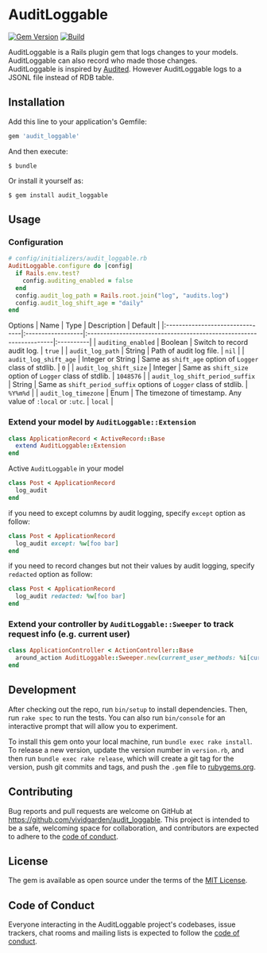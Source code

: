 # AuditLoggable

[![Gem Version](https://badge.fury.io/rb/audit_loggable.svg)](https://badge.fury.io/rb/audit_loggable)
[![Build](https://github.com/vividgarden/audit_loggable/actions/workflows/ruby.yml/badge.svg)](https://github.com/vividgarden/audit_loggable/actions/workflows/ruby.yml)

AuditLoggable is a Rails plugin gem that logs changes to your models. AuditLoggable can also record who made those changes.  
AuditLoggable is inspired by [Audited](https://github.com/collectiveidea/audited). However AuditLoggable logs to a JSONL file instead of RDB table.

## Installation

Add this line to your application's Gemfile:

```ruby
gem 'audit_loggable'
```

And then execute:

    $ bundle

Or install it yourself as:

    $ gem install audit_loggable

## Usage

### Configuration
``` ruby
# config/initializers/audit_loggable.rb
AuditLoggable.configure do |config|
  if Rails.env.test?
    config.auditing_enabled = false
  end
  config.audit_log_path = Rails.root.join("log", "audits.log")
  config.audit_log_shift_age = "daily"
end
```

Options
| Name                            | Type              | Description                                                        | Default   |
|:--------------------------------|:------------------|:-------------------------------------------------------------------|:----------|
| `auditing_enabled`              | Boolean           | Switch to record audit log.                                        | `true`    |
| `audit_log_path`                | String            | Path of audit log file.                                            | `nil`     |
| `audit_log_shift_age`           | Integer or String | Same as `shift_age` option of `Logger` class of stdlib.            | `0`       |
| `audit_log_shift_size`          | Integer           | Same as `shift_size` option of `Logger` class of stdlib.           | `1048576` |
| `audit_log_shift_period_suffix` | String            | Same as `shift_period_suffix` options of `Logger` class of stdlib. | `%Y%m%d`  |
| `audit_log_timezone`            | Enum              | The timezone of timestamp. Any value of `:local` or `:utc`.        | `local`  |

### Extend your model by `AuditLoggable::Extension`
``` ruby
class ApplicationRecord < ActiveRecord::Base
  extend AuditLoggable::Extension
end
```

Active `AuditLoggable` in your model
``` ruby
class Post < ApplicationRecord
  log_audit
end
```

if you need to except columns by audit logging, specify `except` option as follow:
``` ruby
class Post < ApplicationRecord
  log_audit except: %w[foo bar]
end
```

if you need to record changes but not their values by audit logging, specify `redacted` option as follow:
``` ruby
class Post < ApplicationRecord
  log_audit redacted: %w[foo bar]
end
```

### Extend your controller by `AuditLoggable::Sweeper` to track request info (e.g. current user)
``` ruby
class ApplicationController < ActionController::Base
  around_action AuditLoggable::Sweeper.new(current_user_methods: %i[current_user])
end
```


## Development

After checking out the repo, run `bin/setup` to install dependencies. Then, run `rake spec` to run the tests. You can also run `bin/console` for an interactive prompt that will allow you to experiment.

To install this gem onto your local machine, run `bundle exec rake install`. To release a new version, update the version number in `version.rb`, and then run `bundle exec rake release`, which will create a git tag for the version, push git commits and tags, and push the `.gem` file to [rubygems.org](https://rubygems.org).

## Contributing

Bug reports and pull requests are welcome on GitHub at https://github.com/vividgarden/audit_loggable. This project is intended to be a safe, welcoming space for collaboration, and contributors are expected to adhere to the [code of conduct](https://github.com/vividgarden/audit_loggable/blob/main/CODE_OF_CONDUCT.md).

## License

The gem is available as open source under the terms of the [MIT License](https://opensource.org/licenses/MIT).

## Code of Conduct

Everyone interacting in the AuditLoggable project's codebases, issue trackers, chat rooms and mailing lists is expected to follow the [code of conduct](https://github.com/vividgarden/audit_loggable/blob/main/CODE_OF_CONDUCT.md).
